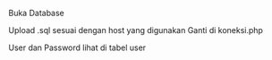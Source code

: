 Buka Database

Upload .sql sesuai dengan host yang digunakan
Ganti di koneksi.php

User dan Password lihat di tabel user
